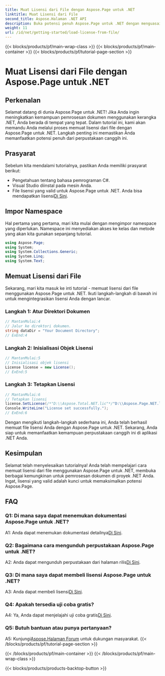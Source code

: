 ```yaml
---
title: Muat Lisensi dari File dengan Aspose.Page untuk .NET
linktitle: Muat Lisensi dari File
second_title: Aspose.Halaman .NET API
description: Buka potensi penuh Aspose.Page untuk .NET dengan menguasai seni memuat lisensi dari file. Tingkatkan kemampuan pemrosesan dokumen Anda dengan lancar.
weight: 11
url: /id/net/getting-started/load-license-from-file/
---
```


{{< blocks/products/pf/main-wrap-class >}}
{{< blocks/products/pf/main-container >}}
{{< blocks/products/pf/tutorial-page-section >}}

# Muat Lisensi dari File dengan Aspose.Page untuk .NET

## Perkenalan

Selamat datang di dunia Aspose.Page untuk .NET! Jika Anda ingin meningkatkan kemampuan pemrosesan dokumen menggunakan kerangka .NET, Anda berada di tempat yang tepat. Dalam tutorial ini, kami akan memandu Anda melalui proses memuat lisensi dari file dengan Aspose.Page untuk .NET. Langkah penting ini memastikan Anda memanfaatkan potensi penuh dari perpustakaan canggih ini.

## Prasyarat

Sebelum kita mendalami tutorialnya, pastikan Anda memiliki prasyarat berikut:

- Pengetahuan tentang bahasa pemrograman C#.
- Visual Studio diinstal pada mesin Anda.
-  File lisensi yang valid untuk Aspose.Page untuk .NET. Anda bisa mendapatkan lisensi[Di Sini](https://purchase.aspose.com/buy).

## Impor Namespace

Hal pertama yang pertama, mari kita mulai dengan mengimpor namespace yang diperlukan. Namespace ini menyediakan akses ke kelas dan metode yang akan kita gunakan sepanjang tutorial.

```csharp
using Aspose.Page;
using System;
using System.Collections.Generic;
using System.Linq;
using System.Text;
```

## Memuat Lisensi dari File

Sekarang, mari kita masuk ke inti tutorial - memuat lisensi dari file menggunakan Aspose.Page untuk .NET. Ikuti langkah-langkah di bawah ini untuk mengintegrasikan lisensi Anda dengan lancar.

### Langkah 1: Atur Direktori Dokumen

```csharp
// MantanMulai:4
// Jalur ke direktori dokumen.
string dataDir = "Your Document Directory";
// ExEnd:4
```

### Langkah 2: Inisialisasi Objek Lisensi

```csharp
// MantanMulai:5
// Inisialisasi objek lisensi
License license = new License();
// ExEnd:5
```

### Langkah 3: Tetapkan Lisensi

```csharp
// MantanMulai:6
// Tetapkan lisensi
license.SetLicense(/*"D:\\Aspose.Total.NET.lic"*/"D:\\Aspose.Page.NET.lic");
Console.WriteLine("License set successfully.");
// ExEnd:6
```

Dengan mengikuti langkah-langkah sederhana ini, Anda telah berhasil memuat file lisensi Anda dengan Aspose.Page untuk .NET. Sekarang, Anda siap untuk memanfaatkan kemampuan perpustakaan canggih ini di aplikasi .NET Anda.

## Kesimpulan

Selamat telah menyelesaikan tutorialnya! Anda telah mempelajari cara memuat lisensi dari file menggunakan Aspose.Page untuk .NET, membuka berbagai kemungkinan untuk pemrosesan dokumen di proyek .NET Anda. Ingat, lisensi yang valid adalah kunci untuk memaksimalkan potensi Aspose.Page.


## FAQ

### Q1: Di mana saya dapat menemukan dokumentasi Aspose.Page untuk .NET?

 A1: Anda dapat menemukan dokumentasi detailnya[Di Sini](https://reference.aspose.com/page/net/).

### Q2: Bagaimana cara mengunduh perpustakaan Aspose.Page untuk .NET?

 A2: Anda dapat mengunduh perpustakaan dari halaman rilis[Di Sini](https://releases.aspose.com/page/net/).

### Q3: Di mana saya dapat membeli lisensi Aspose.Page untuk .NET?

 A3: Anda dapat membeli lisensi[Di Sini](https://purchase.aspose.com/buy).

### Q4: Apakah tersedia uji coba gratis?

 A4: Ya, Anda dapat menjelajahi uji coba gratis[Di Sini](https://releases.aspose.com/).

### Q5: Butuh bantuan atau punya pertanyaan? 

 A5: Kunjungi[Aspose.Halaman Forum](https://forum.aspose.com/c/page/39) untuk dukungan masyarakat.
{{< /blocks/products/pf/tutorial-page-section >}}

{{< /blocks/products/pf/main-container >}}
{{< /blocks/products/pf/main-wrap-class >}}

{{< blocks/products/products-backtop-button >}}
